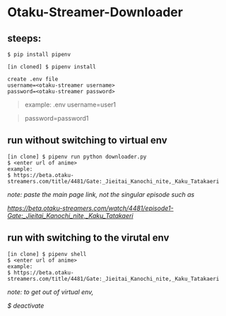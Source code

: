 # Otaku-Streamer-Downloader

## steeps:

```$ pip install pipenv```

```[in cloned] $ pipenv install```

```
create .env file
username=<otaku-streamer username>
password=<otaku-streamer password>
```
> example:
> .env
> username=user1

>  password=password1

## run without switching to virtual env
```
[in clone] $ pipenv run python downloader.py
$ <enter url of anime>
example:
$ https://beta.otaku-streamers.com/title/4481/Gate:_Jieitai_Kanochi_nite,_Kaku_Tatakaeri
```

*note: paste the main page link, not the singular episode such as*

*https://beta.otaku-streamers.com/watch/4481/episode1-Gate:_Jieitai_Kanochi_nite,_Kaku_Tatakaeri*

## run with switching to the virutal env
```
[in clone] $ pipenv shell
$ <enter url of anime>
example:
$ https://beta.otaku-streamers.com/title/4481/Gate:_Jieitai_Kanochi_nite,_Kaku_Tatakaeri
```

*note: to get out of virtual env,*

*$ deactivate*
